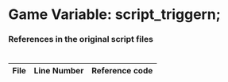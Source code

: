 # Game Variable: script_triggern; 
### References in the original script files

#

| File | Line Number | Reference code |
| --- | --- | --- |
